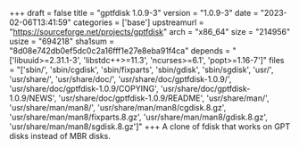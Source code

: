 +++
draft = false
title = "gptfdisk 1.0.9-3"
version = "1.0.9-3"
date = "2023-02-06T13:41:59"
categories = ['base']
upstreamurl = "https://sourceforge.net/projects/gptfdisk"
arch = "x86_64"
size = "214956"
usize = "694218"
sha1sum = "8d08e742db0ef5dc0c2a16fff1e27e8eba91f4ca"
depends = "['libuuid>=2.31.1-3', 'libstdc++>=11.3', 'ncurses>=6.1', 'popt>=1.16-7']"
files = "['sbin/', 'sbin/cgdisk', 'sbin/fixparts', 'sbin/gdisk', 'sbin/sgdisk', 'usr/', 'usr/share/', 'usr/share/doc/', 'usr/share/doc/gptfdisk-1.0.9/', 'usr/share/doc/gptfdisk-1.0.9/COPYING', 'usr/share/doc/gptfdisk-1.0.9/NEWS', 'usr/share/doc/gptfdisk-1.0.9/README', 'usr/share/man/', 'usr/share/man/man8/', 'usr/share/man/man8/cgdisk.8.gz', 'usr/share/man/man8/fixparts.8.gz', 'usr/share/man/man8/gdisk.8.gz', 'usr/share/man/man8/sgdisk.8.gz']"
+++
A clone of fdisk that works on GPT disks instead of MBR disks.